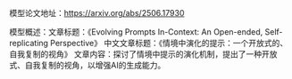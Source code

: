 模型论文地址：https://arxiv.org/abs/2506.17930

模型概述：文章标题：《Evolving Prompts In-Context: An Open-ended, Self-replicating Perspective》
中文文章标题：《情境中演化的提示：一个开放式的、自我复制的视角》
文章内容：探讨了情境中提示的演化机制，提出了一种开放式、自我复制的视角，以增强AI的生成能力。
